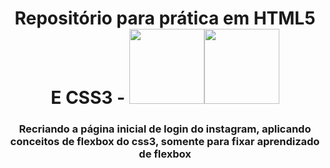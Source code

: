 <div align="center">


# Repositório para prática em HTML5 E CSS3 - <img height="120em" src="https://cdn.jsdelivr.net/gh/devicons/devicon/icons/css3/css3-original.svg" /><img height="120em" src="https://cdn.jsdelivr.net/gh/devicons/devicon/icons/html5/html5-original.svg" />                
       
### Recriando a página inicial de login do instagram, aplicando conceitos de flexbox do css3, somente para fixar aprendizado de flexbox

